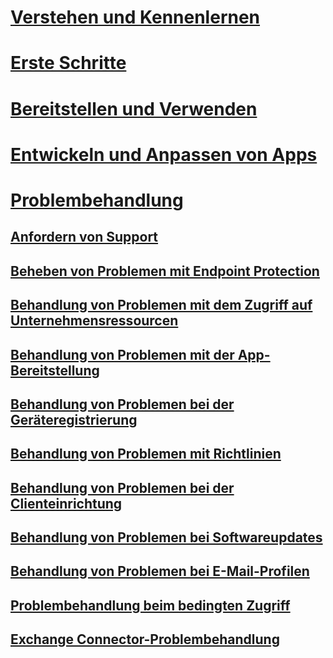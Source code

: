 # [Verstehen und Kennenlernen](/intune/understand-explore/introduction-to-microsoft-intune)
# [Erste Schritte](/intune/get-started/what-to-know-before-you-start-microsoft-intune)
<!-- # [Plan and Design](/intune/plan-design/ways-to-do-enterprise-mobility) -->
# [Bereitstellen und Verwenden](/intune/deploy-use/overview-of-device-and-app-lifecycles-in-microsoft-intune)
# [Entwickeln und Anpassen von Apps](/intune/develop/intune-app-sdk)

# [Problembehandlung](general-troubleshooting-tips-for-microsoft-intune.md)
## [Anfordern von Support](how-to-get-support-for-microsoft-intune.md)
## [Beheben von Problemen mit Endpoint Protection](Troubleshoot-Endpoint-Protection-in-microsoft-intune.md)
## [Behandlung von Problemen mit dem Zugriff auf Unternehmensressourcen](Troubleshoot-company-resource-access-problems-with-microsoft-intune.md)
## [Behandlung von Problemen mit der App-Bereitstellung](Troubleshoot-app-deployment-problems-in-microsoft-intune.md)
## [Behandlung von Problemen bei der Geräteregistrierung](troubleshoot-device-enrollment-in-intune.md)
## [Behandlung von Problemen mit Richtlinien](Troubleshoot-policies-in-microsoft-intune.md)
## [Behandlung von Problemen bei der Clienteinrichtung](Troubleshoot-client-setup-in-microsoft-intune.md)
## [Behandlung von Problemen bei Softwareupdates](Troubleshoot-software-updates-in-microsoft-intune.md)
## [Behandlung von Problemen bei E-Mail-Profilen](Troubleshoot-email-profiles-in-microsoft-intune.md)
## [Problembehandlung beim bedingten Zugriff](troubleshoot-conditional-access.md)
## [Exchange Connector-Problembehandlung](troubleshoot-exchange-connector.md)

<!--HONumber=Aug16_HO1-->


